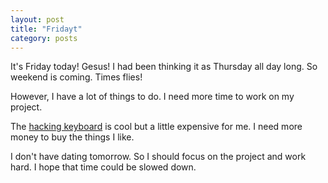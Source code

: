 ```yaml
---
layout: post
title: "Fridayt"
category: posts
---
```


It's Friday today! Gesus! I had been thinking it as Thursday all day
long. So weekend is coming. Times flies!

However, I have a lot of things to do. I need more time to work on my
project.

The
[hacking keyboard](http://www.amazon.co.jp/gp/product/B000EXXEWE/ref=s9_simh_gw_p147_d0_i1?pf_rd_m=AN1VRQENFRJN5&pf_rd_s=center-2&pf_rd_r=0VFBE72XWWFVA1HMEY9M&pf_rd_t=101&pf_rd_p=155416469&pf_rd_i=489986)
is cool but a little expensive for me. I need more money to buy the
things I like.

I don't have dating tomorrow. So I should focus on the project and
work hard. I hope that time could be slowed down.
